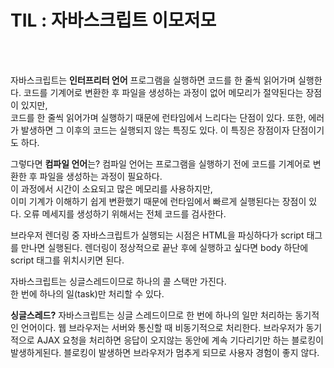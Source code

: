 # TIL : 자바스크립트 이모저모
<br/>
<br/>

자바스크립트는 **인터프리터 언어**
프로그램을 실행하면 코드를 한 줄씩 읽어가며 실행한다.
코드를 기계어로 변환한 후 파일을 생성하는 과정이 없어 메모리가 절약된다는 장점이 있지만,  
코드를 한 줄씩 읽어가며 실행하기 때문에 런타임에서 느리다는 단점이 있다.
또한, 에러가 발생하면 그 이후의 코드는 실행되지 않는 특징도 있다. 이 특징은 장점이자 단점이기도 하다.

그렇다면 **컴파일 언어**는?
컴파일 언어는 프로그램을 실행하기 전에 코드를 기계어로 변환한 후 파일을 생성하는 과정이 필요하다.  
이 과정에서 시간이 소요되고 많은 메모리를 사용하지만,  
이미 기계가 이해하기 쉽게 변환했기 때문에 런타임에서 빠르게 실행된다는 장점이 있다.
오류 메세지를 생성하기 위해서는 전체 코드를 검사한다.


브라우저 렌더링 중 자바스크립트가 실행되는 시점은 HTML을 파싱하다가 script 태그를 만나면 실행된다.
렌더링이 정상적으로 끝난 후에 실행하고 싶다면 body 하단에 script 태그를 위치시키면 된다.


자바스크립트는 싱글스레드이므로 하나의 콜 스택만 가진다.  
한 번에 하나의 일(task)만 처리할 수 있다.

**싱글스레드?**
자바스크립트는 싱글 스레드이므로 한 번에 하나의 일만 처리하는 동기적인 언어이다.
웹 브라우저는 서버와 통신할 때 비동기적으로 처리한다. 브라우저가 동기적으로 AJAX 요청을 처리하면 응답이 오지않는 동안에 계속 기다리기만 하는 블로킹이 발생하게된다. 블로킹이 발생하면 브라우저가 멈추게 되므로 사용자 경험이 좋지 않다.
